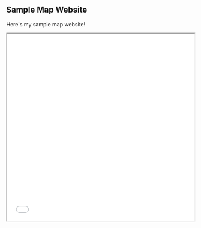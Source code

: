 ## Sample Map Website

Here's my sample map website!

<iframe src="2019_Event1_Map.html" height="500" width="500"></iframe>

